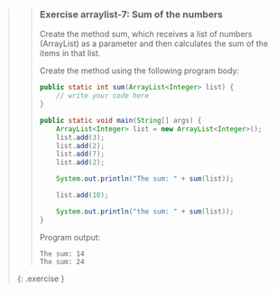 >> ### Exercise arraylist-7: Sum of the numbers
>> 
>> Create the method sum, which receives a list of numbers (ArrayList<Integer>) as a parameter and then calculates the sum of the items in that list.
>> 
>> Create the method using the following program body:
>> 
>>```java
>> public static int sum(ArrayList<Integer> list) {
>>     // write your code here
>> }
>> 
>> public static void main(String[] args) {
>>     ArrayList<Integer> list = new ArrayList<Integer>();
>>     list.add(3);
>>     list.add(2);
>>     list.add(7);
>>     list.add(2);
>> 
>>     System.out.println("The sum: " + sum(list));
>> 
>>     list.add(10);
>> 
>>     System.out.println("the sum: " + sum(list));
>> }
>>```
>>
>> Program output:
>> 
>>```output 
>> The sum: 14
>> The sum: 24
>>```
>>
>{: .exercise }